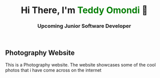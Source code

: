 

 <div style="text-align: center; ">
        <div>
            <h1>Hi There, I'm <span style="color: green">Teddy Omondi</span> &#128075</h1>
            <h3>Upcoming Junior Software Developer</h3>
        </div>
        
</div>
<br>

## Photography Website

This is a Photography website. The website showcases some of the cool photos that i have come across on the internet

<img scr="images/screen1.png">

